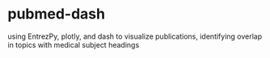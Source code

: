 # pubmed-dash
using EntrezPy, plotly, and dash to visualize publications, identifying overlap in topics with medical subject headings
